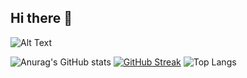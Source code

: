 ## Hi there 👋
![Alt Text](https://media0.giphy.com/media/v1.Y2lkPTc5MGI3NjExYXBkdjduY3JyeXV5czVka2M2N3Z4a3AzcmRod2tsODVtdnI4enZ5NiZlcD12MV9pbnRlcm5hbF9naWZfYnlfaWQmY3Q9Zw/5zoHyCdbtm8feNkIxJ/giphy.webp)

![Anurag's GitHub stats](https://github-readme-stats.vercel.app/api?username=worldsleaks&theme=dark&show_icons=true)
[![GitHub Streak](https://streak-stats.demolab.com?user=Worldsleaks&theme=dark)](https://git.io/streak-stats)
![Top Langs](https://github-readme-stats.vercel.app/api/top-langs/?username=worldsleaks&size_weight=0.5&count_weight=0.5&theme=dark)

<!--
**Worldsleaks/worldsleaks** is a ✨ _special_ ✨ repository because its `README.md` (this file) appears on your GitHub profile.

Here are some ideas to get you started:

- 🔭 I’m currently working on ...
- 🌱 I’m currently learning ...
- 👯 I’m looking to collaborate on ...
- 🤔 I’m looking for help with ...
- 💬 Ask me about ...
- 📫 How to reach me: ...
- 😄 Pronouns: ...
- ⚡ Fun fact: ...
-->
